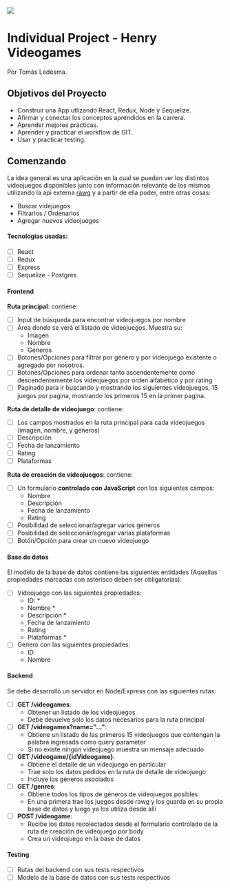 <p align='left'>
    <img src='https://static.wixstatic.com/media/85087f_0d84cbeaeb824fca8f7ff18d7c9eaafd~mv2.png/v1/fill/w_160,h_30,al_c,q_85,usm_0.66_1.00_0.01/Logo_completo_Color_1PNG.webp' </img>
</p>

# Individual Project - Henry Videogames
Por Tomás Ledesma.
## Objetivos del Proyecto

- Construir una App utlizando React, Redux, Node y Sequelize.
- Afirmar y conectar los conceptos aprendidos en la carrera.
- Aprender mejores prácticas.
- Aprender y practicar el workflow de GIT.
- Usar y practicar testing.

## Comenzando

La idea general es una aplicación en la cual se puedan ver los distintos videojuegos disponibles junto con información relevante de los mismos utilizando la api externa [rawg](https://rawg.io/apidocs) y a partir de ella poder, entre otras cosas:

  - Buscar videjuegos
  - Filtrarlos / Ordenarlos
  - Agregar nuevos videojuegos

#### Tecnologías usadas:

- [ ] React
- [ ] Redux
- [ ] Express
- [ ] Sequelize - Postgres

#### Frontend

__Ruta principal__: contiene:
- [ ] Input de búsqueda para encontrar videojuegos por nombre
- [ ] Área donde se verá el listado de videojuegos. Muestra su:
  - Imagen
  - Nombre
  - Géneros
- [ ] Botones/Opciones para filtrar por género y por videojuego existente o agregado por nosotros.
- [ ] Botones/Opciones para ordenar tanto ascendentemente como descendentemente los videojuegos por orden alfabético y por rating
- [ ] Paginado para ir buscando y mostrando los siguientes videojuegos, 15 juegos por pagina, mostrando los primeros 15 en la primer pagina.

__Ruta de detalle de videojuego__: contiene:
- [ ] Los campos mostrados en la ruta principal para cada videojuegos (imagen, nombre, y géneros)
- [ ] Descripción
- [ ] Fecha de lanzamiento
- [ ] Rating
- [ ] Plataformas

__Ruta de creación de videojuegos__: contiene:
- [ ] Un formulario __controlado con JavaScript__ con los siguientes campos:
  - Nombre
  - Descripción
  - Fecha de lanzamiento
  - Rating
- [ ] Posibilidad de seleccionar/agregar varios géneros
- [ ] Posibilidad de seleccionar/agregar varias plataformas
- [ ] Botón/Opción para crear un nuevo videojuego

#### Base de datos

El modelo de la base de datos contiene las siguientes entidades (Aquellas propiedades marcadas con asterísco deben ser obligatorias):

- [ ] Videojuego con las siguientes propiedades:
  - ID: *
  - Nombre *
  - Descripción *
  - Fecha de lanzamiento
  - Rating
  - Plataformas *
- [ ] Genero con las siguientes propiedades:
  - ID
  - Nombre

#### Backend

Se debe desarrolló un servidor en Node/Express con las siguientes rutas:

- [ ] __GET /videogames__:
  - Obtener un listado de los videojuegos
  - Debe devuelve solo los datos necesarios para la ruta principal
- [ ] __GET /videogames?name="..."__:
  - Obtiene un listado de las primeros 15 videojuegos que contengan la palabra ingresada como query parameter
  - Si no existe ningún videojuego muestra un mensaje adecuado
- [ ] __GET /videogame/{idVideogame}__:
  - Obtiene el detalle de un videojuego en particular
  - Trae solo los datos pedidos en la ruta de detalle de videojuego
  - Incluye los géneros asociados
- [ ] __GET /genres__:
  - Obtiene todos los tipos de géneros de videojuegos posibles
  - En una primera trae los juegos desde rawg y los guarda en su propia base de datos y luego ya los utiliza desde allí
- [ ] __POST /videogame__:
  - Recibe los datos recolectados desde el formulario controlado de la ruta de creación de videojuego por body
  - Crea un videojuego en la base de datos

#### Testing

- [ ] Rutas del backend con sus tests respectivos
- [ ] Modelo de la base de datos con sus tests respectivos
